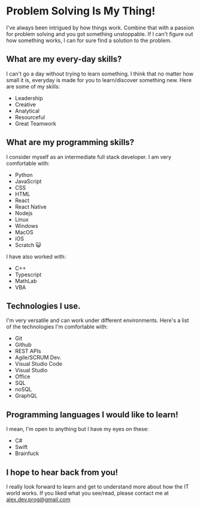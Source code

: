 # Problem Solving Is My Thing!

I've always been intrigued by how things work. Combine that with a passion for problem solving and you got something unstoppable. If I can't figure out how something works, I can for sure find a solution to the problem.

## What are my every-day skills?
I can't go a day without trying to learn something. I think that no matter how small it is, everyday is made for you to learn/discover something new.
Here are some of my skills:

* Leadership
* Creative
* Analytical
* Resourceful
* Great Teamwork


## What are my programming skills?
I consider myself as an intermediate full stack developer. I am very comfortable with:

* Python
* JavaScript
* CSS
* HTML
* React
* React Native
* Nodejs
* Linux
* Windows
* MacOS
* iOS
* Scratch 😺

I have also worked with:

* C++
* Typescript
* MathLab
* VBA

## Technologies I use.

I'm very versatile and can work under different environments. Here's a list of the technologies I'm comfortable with:

* Git
* Github
* REST APIs
* Agile/SCRUM Dev.
* Visual Studio Code
* Visual Studio
* Office
* SQL
* noSQL
* GraphQL


## Programming languages I would like to learn!

I mean, I'm open to anything but I have my eyes on these:

* C#
* Swift
* Brainfuck


## I hope to hear back from you!

I really look forward to learn and get to understand more about how the IT world works. If you liked what you see/read, please contact me at alex.dev.prog@gmail.com
